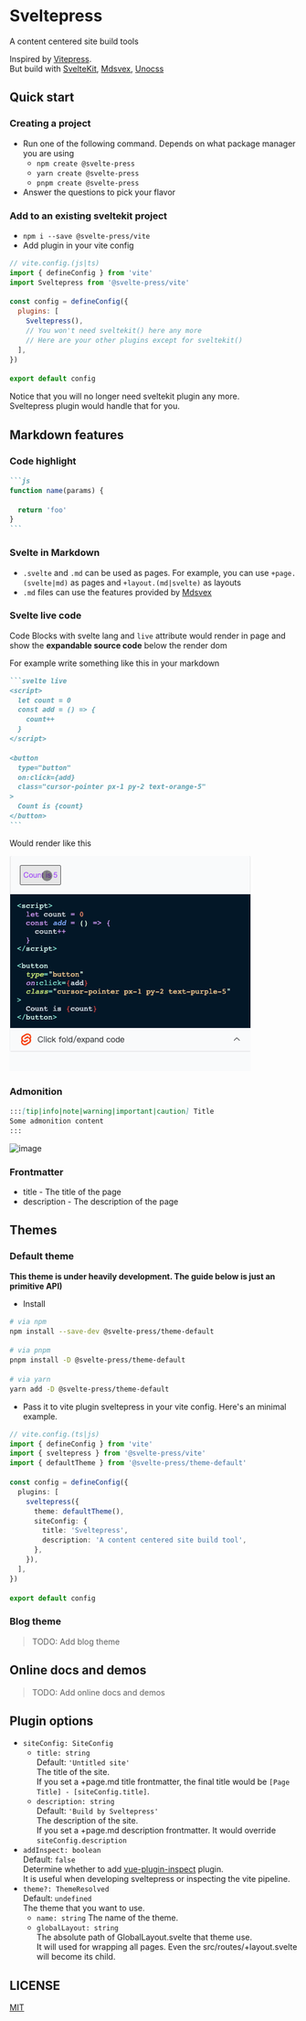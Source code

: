 # Sveltepress 

A content centered site build tools

Inspired by [Vitepress](https://vitepress.vuejs.org/).   
But build with [SvelteKit](https://kit.svelte.dev/), [Mdsvex](https://mdsvex.com/), [Unocss](https://github.com/unocss/unocss)

## Quick start

### Creating a project

- Run one of the following command. Depends on what package manager you are using
  - `npm create @svelte-press`
  - `yarn create @svelte-press`
  - `pnpm create @svelte-press`
- Answer the questions to pick your flavor

### Add to an existing sveltekit project

- `npm i --save @svelte-press/vite`
- Add plugin in your vite config
```js
// vite.config.(js|ts)
import { defineConfig } from 'vite'
import Sveltepress from '@svelte-press/vite'

const config = defineConfig({
  plugins: [
    Sveltepress(),
    // You won't need sveltekit() here any more
    // Here are your other plugins except for sveltekit()
  ],
})

export default config
```

Notice that you will no longer need sveltekit plugin any more.  
Sveltepress plugin would handle that for you.

## Markdown features

### Code highlight

````md
```js
function name(params) {

  return 'foo'
}
```
````

### Svelte in Markdown

* `.svelte` and `.md` can be used as pages. For example, you can use `+page.(svelte|md)` as pages and `+layout.(md|svelte)` as layouts
* `.md` files can use the features provided by [Mdsvex](https://mdsvex.com/)

### Svelte live code

Code Blocks with svelte lang and `live` attribute would render in page and show the __expandable source code__ below the render dom

For example write something like this in your markdown

````md
```svelte live
<script>
  let count = 0
  const add = () => {
    count++
  }
</script>

<button 
  type="button" 
  on:click={add} 
  class="cursor-pointer px-1 py-2 text-orange-5"
>
  Count is {count}
</button>
```
````

Would render like this

![live code demo](./assets/live-code.gif)

### Admonition

```md
:::[tip|info|note|warning|important|caution] Title
Some admonition content
:::
```

![image](https://user-images.githubusercontent.com/41723543/210292672-d4f779fa-0fd5-453a-a818-e26555a1e729.png)

### Frontmatter

* title - The title of the page
* description - The description of the page

## Themes

### Default theme 
__This theme is under heavily development. The guide below is just an primitive API)__

* Install
```sh
# via npm
npm install --save-dev @svelte-press/theme-default

# via pnpm
pnpm install -D @svelte-press/theme-default

# via yarn
yarn add -D @svelte-press/theme-default
```
* Pass it to vite plugin sveltepress in your vite config. Here's an minimal example.
```ts
// vite.config.(ts|js)
import { defineConfig } from 'vite'
import { sveltepress } from '@svelte-press/vite'
import { defaultTheme } from '@svelte-press/theme-default'

const config = defineConfig({
  plugins: [
    sveltepress({
      theme: defaultTheme(),
      siteConfig: {
        title: 'Sveltepress',
        description: 'A content centered site build tool',
      },
    }),
  ],
})

export default config

```

### Blog theme

> TODO: Add blog theme

## Online docs and demos

> TODO: Add online docs and demos


## Plugin options

* `siteConfig: SiteConfig`
  * `title: string`  
  Default: `'Untitled site'`  
  The title of the site.   
  If you set a +page.md title frontmatter, the final title would be `[Page Title] - [siteConfig.title]`.  
  * `description: string`  
  Default: `'Build by Sveltepress'`  
  The description of the site.   
  If you set a +page.md description frontmatter. 
  It would override `siteConfig.description`  
* `addInspect: boolean`  
  Default: `false`  
  Determine whether to add [vue-plugin-inspect](https://github.com/antfu/vite-plugin-inspect) plugin.   
  It is useful when developing sveltepress or inspecting the vite pipeline.  
* `theme?: ThemeResolved`  
  Default: `undefined`  
  The theme that you want to use. 
  * `name: string` The name of the theme.
  * `globalLayout: string`   
    The absolute path of GlobalLayout.svelte that theme use.  
    It will used for wrapping all pages. Even the src/routes/+layout.svelte will become its child.   

## LICENSE

[MIT](./LICENSE)

